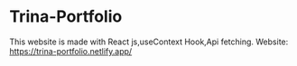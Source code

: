 # Trina-Portfolio
This website is made with React js,useContext Hook,Api fetching.
Website: https://trina-portfolio.netlify.app/
